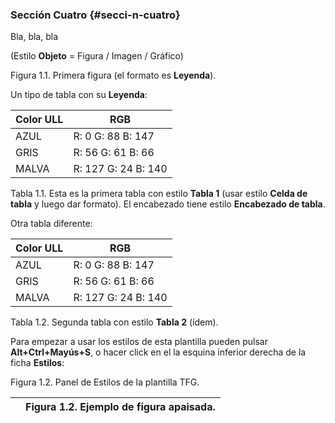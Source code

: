 ### Sección Cuatro {#secci-n-cuatro}

Bla, bla, bla

(Estilo **Objeto** = Figura / Imagen / Gráfico)

Figura 1.1\. Primera figura (el formato es **Leyenda**).

Un tipo de tabla con su **Leyenda**:

| Color ULL | RGB |
| --- | --- |
| AZUL | R: 0 G: 88 B: 147 |
| GRIS | R: 56 G: 61 B: 66 |
| MALVA | R: 127 G: 24 B: 140 |

Tabla 1.1\. Esta es la primera tabla con estilo **Tabla 1** (usar estilo **Celda de tabla** y luego dar formato). El encabezado tiene estilo **Encabezado de tabla**.

Otra tabla diferente:

| Color ULL | RGB |
| --- | --- |
| AZUL | R: 0 G: 88 B: 147 |
| GRIS | R: 56 G: 61 B: 66 |
| MALVA | R: 127 G: 24 B: 140 |

Tabla 1.2\. Segunda tabla con estilo **Tabla 2** (ídem).

Para empezar a usar los estilos de esta plantilla pueden pulsar **Alt+Ctrl+Mayús+S**, o hacer click en el la esquina inferior derecha de la ficha **Estilos**:

Figura 1.2\. Panel de Estilos de la plantilla TFG.

|  | Figura 1.2\. Ejemplo de figura apaisada. |
| --- | --- |